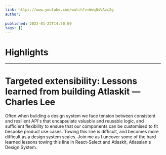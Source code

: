 ```yaml
---
link: https://www.youtube.com/watch?v=Wwq8sVAzcZg
author: 
   
published: 2022-01-22T14:50:00
tags: []
---
```

# Highlights


---
# Targeted extensibility: Lessons learned from building Atlaskit — Charles Lee
Often when building a design system we face tension between consistent and resilient API's that encapsulate valuable and reusable logic, and sufficient flexibility to ensure that our components can be customised to fit bespoke product use cases. Towing this line is difficult, and becomes more difficult as a design system scales. Join me as I uncover some of the hard learned lessons towing this line in React-Select and Atlaskit, Atlassian's Design System.